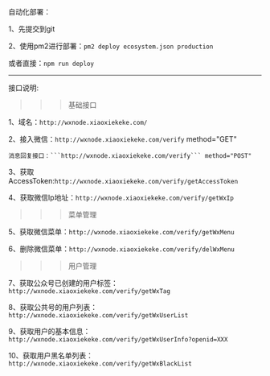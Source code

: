 自动化部署：

1、先提交到git

2、使用pm2进行部署：```pm2 deploy ecosystem.json production```

或者直接：```npm run deploy```


***

接口说明:

>>>基础接口

1、域名：```http://wxnode.xiaoxiekeke.com/```

2、接入微信：```http://wxnode.xiaoxiekeke.com/verify``` method="GET"
	 
	消息回复接口：```http://wxnode.xiaoxiekeke.com/verify``` method="POST"

3、获取AccessToken:```http://wxnode.xiaoxiekeke.com/verify/getAccessToken```

4、获取微信Ip地址：```http://wxnode.xiaoxiekeke.com/verify/getWxIp```


>>>菜单管理

5、获取微信菜单：```http://wxnode.xiaoxiekeke.com/verify/getWxMenu```

6、删除微信菜单：```http://wxnode.xiaoxiekeke.com/verify/delWxMenu```


>>>用户管理

7、获取公众号已创建的用户标签：```http://wxnode.xiaoxiekeke.com/verify/getWxTag```

8、获取公共号的用户列表：```http://wxnode.xiaoxiekeke.com/verify/getWxUserList```

9、获取用户的基本信息：```http://wxnode.xiaoxiekeke.com/verify/getWxUserInfo?openid=XXX```

10、获取用户黑名单列表：```http://wxnode.xiaoxiekeke.com/verify/getWxBlackList```

